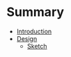 # Summary

* [Introduction](README.md)
* [Design](Design/README.md)
   * [Sketch](Design/sketch.md)

